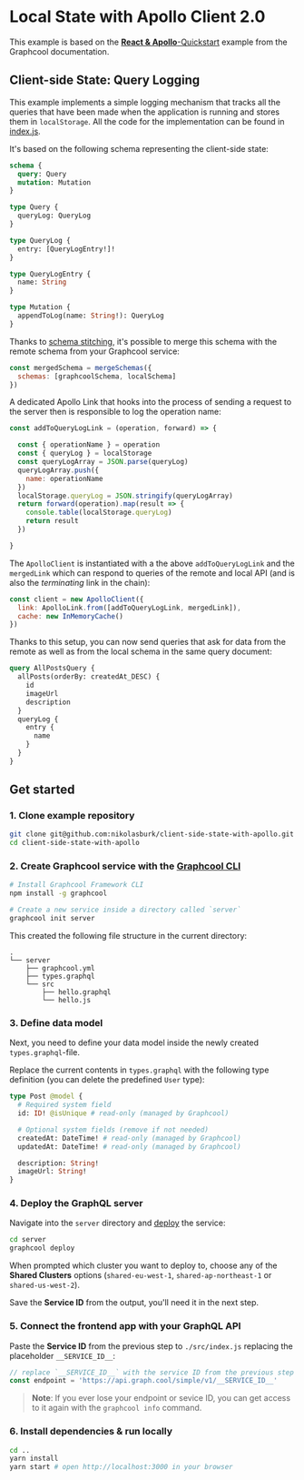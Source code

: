 # Local State with Apollo Client 2.0

This example is based on the [**React & Apollo**-Quickstart](https://www.graph.cool/docs/quickstart/frontend/react/apollo-tijghei9go/) example from the Graphcool documentation.


## Client-side State: Query Logging

This example implements a simple logging mechanism that tracks all the queries that have been made when the application is running and stores them in `localStorage`. All the code for the implementation can be found in [index.js](./src/index.js).

It's based on the following schema representing the client-side state:

```graphql
schema {
  query: Query
  mutation: Mutation
}

type Query {
  queryLog: QueryLog
}

type QueryLog {
  entry: [QueryLogEntry!]!
}

type QueryLogEntry {
  name: String
}

type Mutation {
  appendToLog(name: String!): QueryLog
}

```

Thanks to [schema stitching](dev.apollodata.com/tools/graphql-tools/schema-stitching.html), it's possible to merge this schema with the remote schema from your Graphcool service:

```js
const mergedSchema = mergeSchemas({
  schemas: [graphcoolSchema, localSchema]
})
```

A dedicated Apollo Link that hooks into the process of sending a request to the server then is responsible to log the operation name:

```js
const addToQueryLogLink = (operation, forward) => {

  const { operationName } = operation
  const { queryLog } = localStorage
  const queryLogArray = JSON.parse(queryLog)
  queryLogArray.push({
    name: operationName
  })
  localStorage.queryLog = JSON.stringify(queryLogArray)
  return forward(operation).map(result => {
    console.table(localStorage.queryLog)
    return result
  })

}
```

The `ApolloClient` is instantiated with a the above `addToQueryLogLink` and the `mergedLink` which can respond to queries of the remote and local API (and is also the _terminating_ link in the chain):

```js
const client = new ApolloClient({
  link: ApolloLink.from([addToQueryLogLink, mergedLink]),
  cache: new InMemoryCache()
})
```

Thanks to this setup, you can now send queries that ask for data from the remote as well as from the local schema in the same query document:

```graphql
query AllPostsQuery {
  allPosts(orderBy: createdAt_DESC) {
    id
    imageUrl
    description
  }
  queryLog {
    entry {
      name
    }
  } 
}
```




## Get started

### 1. Clone example repository

```sh
git clone git@github.com:nikolasburk/client-side-state-with-apollo.git
cd client-side-state-with-apollo
```

### 2. Create Graphcool service with the [Graphcool CLI](https://docs-next.graph.cool/reference/graphcool-cli/overview-zboghez5go)

```sh
# Install Graphcool Framework CLI
npm install -g graphcool

# Create a new service inside a directory called `server`
graphcool init server
```

This created the following file structure in the current directory:

```
.
└── server
    ├── graphcool.yml
    ├── types.graphql
    └── src
        ├── hello.graphql
        └── hello.js
```

### 3. Define data model

Next, you need to define your data model inside the newly created `types.graphql`-file.

Replace the current contents in `types.graphql` with the following type definition (you can delete the predefined `User` type):

```graphql
type Post @model {
  # Required system field
  id: ID! @isUnique # read-only (managed by Graphcool)

  # Optional system fields (remove if not needed)
  createdAt: DateTime! # read-only (managed by Graphcool)
  updatedAt: DateTime! # read-only (managed by Graphcool)

  description: String!
  imageUrl: String!
}
```

### 4. Deploy the GraphQL server

Navigate into the `server` directory and [deploy](https://docs-next.graph.cool/reference/graphcool-cli/commands-aiteerae6l#graphcool-deploy) the service:

```sh
cd server
graphcool deploy
```

When prompted which cluster you want to deploy to, choose any of the **Shared Clusters** options (`shared-eu-west-1`, `shared-ap-northeast-1` or `shared-us-west-2`).

Save the **Service ID** from the output, you'll need it in the next step.


### 5. Connect the frontend app with your GraphQL API

Paste the **Service ID** from the previous step to `./src/index.js` replacing the placeholder `__SERVICE_ID__`:

```js
// replace `__SERVICE_ID__` with the service ID from the previous step
const endpoint = 'https://api.graph.cool/simple/v1/__SERVICE_ID__'
```

> **Note**: If you ever lose your endpoint or sevice ID, you can get access to it again with the `graphcool info` command.

### 6. Install dependencies & run locally

```sh
cd ..
yarn install
yarn start # open http://localhost:3000 in your browser
```













